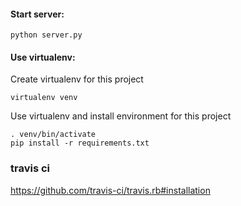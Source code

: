 #### Start server:
	
	python server.py

#### Use virtualenv:

Create virtualenv for this project
```
virtualenv venv
```

Use virtualenv and install environment for this project

```
. venv/bin/activate
pip install -r requirements.txt
```

### travis ci
https://github.com/travis-ci/travis.rb#installation

